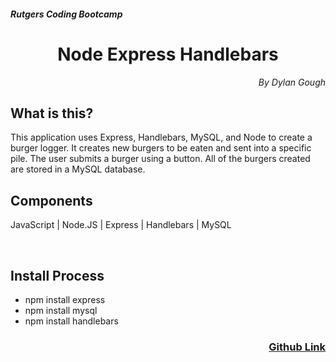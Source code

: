 <h5>Rutgers Coding Bootcamp</h5>
<h1 align="center">Node Express Handlebars</h1>

<p align="right" style="font-style: italic;">By Dylan Gough</p>

<h2>What is this?</h2>
This application uses Express, Handlebars, MySQL, and Node to create a burger logger. It creates new burgers to be eaten and sent into a specific pile. The user submits a burger using a button. All of the burgers created are stored in a MySQL database. 

<br>

<h2>Components</h2>

JavaScript | Node.JS | Express | Handlebars | MySQL

<br>

<h2>Install Process</h2>

* npm install express
* npm install mysql
* npm install handlebars


<h3 align="right"><a href="https://github.com/dylangough/Node-Express-Handlebars">Github Link</a></h3>